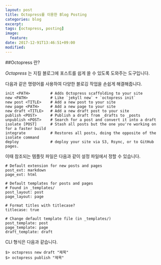 ```yaml
---
layout: post
title: Octopress를 이용한 Blog Posting
categories: blog
excerpt:
tags: [octopress, posting]
image:
  feature:
date: 2017-12-91T13:46:51+09:00
modified:
---
```


##Octopress 란?


_Octopress_ 는 지킬 블로그에 포스트를 쉽게 쓸 수 있도록 도와주는 도구입니다.

다음과 같은 명령어를 사용하여 다양한 블로깅 작업을 손쉽게 해결해줍니다.

```
init <PATH>         # Adds Octopress scaffolding to your site
new <PATH>          # Like `jekyll new` + `octopress init`
new post <TITLE>    # Add a new post to your site
new page <PATH>     # Add a new page to your site
new draft <TITLE>   # Add a new draft post to your site
publish <POST>      # Publish a draft from _drafts to _posts
unpublish <POST>    # Search for a post and convert it into a draft
isolate [POST]      # Stash all posts but the one you're working on for a faster build
integrate           # Restores all posts, doing the opposite of the isolate command
deploy              # deploy your site via S3, Rsync, or to GitHub pages.
```

이때 참조되는 템플릿 파일은 다음과 같이 설정 파일에서 정할 수 있습니다.

```
# Default extension for new posts and pages
post_ext: markdown
page_ext: html

# Default templates for posts and pages
# Found in _templates/
post_layout: post
page_layout: page

# Format titles with titlecase?
titlecase: true

# Change default template file (in _templates/)
post_template: post
page_template: page
draft_template: draft
```

CLI 형식은 다음과 같습니다.

```
$> octopress new draft "제목"
$> octopress publish "제목"
```
